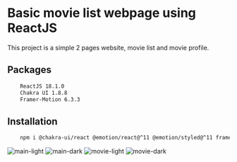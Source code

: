 # Basic movie list webpage using ReactJS

This project is a simple 2 pages website, movie list and movie profile.

## Packages
```bash
    ReactJS 18.1.0
    Chakra UI 1.8.8
    Framer-Motion 6.3.3
```

## Installation
```bash
    npm i @chakra-ui/react @emotion/react@^11 @emotion/styled@^11 framer-motion@^6
```

![main-light](https://user-images.githubusercontent.com/16742524/169526130-8b2f49a4-9960-4e0b-90f9-9ded7bd26322.png)
![main-dark](https://user-images.githubusercontent.com/16742524/169526135-761367b9-da25-47e5-932e-4b9f193d1799.png)
![movie-light](https://user-images.githubusercontent.com/16742524/169526136-f2880642-0218-46a6-8d38-cfeb75287898.png)
![movie-dark](https://user-images.githubusercontent.com/16742524/169526119-36ac64e7-b0f1-4ed3-a617-fa07087adaad.png)


